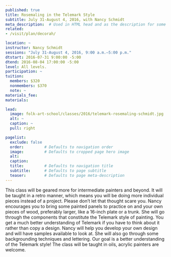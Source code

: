```yaml
---
published: true
title: Rosemaling in the Telemark Style  
subtitle: July 31-August 4, 2016, with Nancy Schmidt
meta_description:  # Used in HTML head and as the description for some search engines
related:
- /visit/plan/decorah/

location: ~
instructor: Nancy Schmidt
sessions: "July 31-August 4, 2016, 9:00 a.m.–5:00 p.m."
dtstart: 2016-07-31 9:00:00 -5:00
dtend: 2016-08-04 17:00:00 -5:00
level: All levels.   
participation: ~
tuition:
  members: $320
  nonmembers: $370
  note: ~
materials_fee: 
materials: 

lead:
  image: folk-art-school/classes/2016/telemark-rosemaling-schmidt.jpg
  alt: ~
  caption: ~
  pull: right

pagelist:
  exclude: false
  order:         # Defaults to navigation order  
  image:         # Defaults to cropped page hero image
  alt:
  caption:
  title:         # Defaults to navigation title
  subtitle:      # Defaults to page subtitle
  teaser:        # Defaults to page meta-description 
---
```

This class will be geared more for intermediate painters and beyond. It will be taught in a retro manner, which means you will be doing more individual pieces instead of a project. Please don’t let that thought scare you. Nancy encourages you to bring some painted panels to practice on and your own pieces of wood, preferably larger, like a 16-inch plate or a trunk. She will go through the components that constitute the Telemark style of painting. You get a much better understanding of Telemark if you have to think about it rather than copy a design. Nancy will help you develop your own design and will have samples available to look at. She will also go through some backgrounding techniques and lettering. Our goal is a better understanding of the Telemark style! The class will be taught in oils, acrylic painters are welcome.
